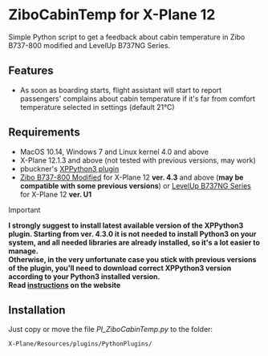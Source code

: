 # ZiboCabinTemp for X-Plane 12
Simple Python script to get a feedback about cabin temperature in Zibo B737-800 modified and LevelUp B737NG Series.

## Features
- As soon as boarding starts, flight assistant will start to report passengers' complains about cabin temperature if it's far from comfort temperature selected in settings (default 21°C)

## Requirements
- MacOS 10.14, Windows 7 and Linux kernel 4.0 and above
- X-Plane 12.1.3 and above (not tested with previous versions, may work)
- pbuckner's [XPPython3 plugin](https://xppython3.readthedocs.io/en/latest/index.html)
- [Zibo B737-800 Modified](https://forums.x-plane.org/index.php?/forums/forum/384-zibo-b738-800-modified/) for X-Plane 12 **ver. 4.3** and above (**may be compatible with some previous versions**) or [LevelUp B737NG Series](https://forum.thresholdx.net/files/file/3865-levelup-737ng-series/) for X-Plane 12 **ver. U1**

> [!IMPORTANT]
> **I strongly suggest to install latest available version of the XPPython3 plugin.
Starting from ver. 4.3.0 it is not needed to install Python3 on your system, and all needed libraries are already installed, so it's a lot easier to manage.
\
Otherwise, in the very unfortunate case you stick with previous versions of the plugin, you'll need to download correct XPPython3 version according to your Python3 installed version.
\
Read [instructions](https://xppython3.readthedocs.io/en/latest/usage/installation_plugin.html) on the website**

## Installation
Just copy or move the file _PI_ZiboCabinTemp.py_ to the folder:

    X-Plane/Resources/plugins/PythonPlugins/